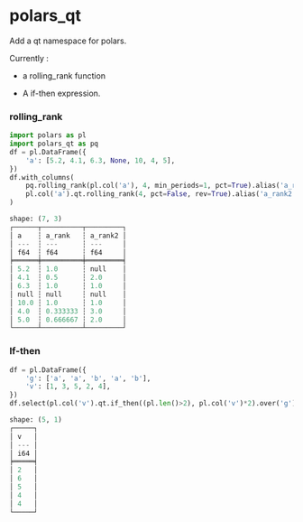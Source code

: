 # polars_qt

Add a qt namespace for polars.

Currently :

* a rolling_rank function 

* A if-then expression.



### rolling_rank

```python
import polars as pl
import polars_qt as pq
df = pl.DataFrame({
    'a': [5.2, 4.1, 6.3, None, 10, 4, 5],
})
df.with_columns(
    pq.rolling_rank(pl.col('a'), 4, min_periods=1, pct=True).alias('a_rank'),
    pl.col('a').qt.rolling_rank(4, pct=False, rev=True).alias('a_rank2')
)

shape: (7, 3)
┌──────┬──────────┬─────────┐
│ a    ┆ a_rank   ┆ a_rank2 │
│ ---  ┆ ---      ┆ ---     │
│ f64  ┆ f64      ┆ f64     │
╞══════╪══════════╪═════════╡
│ 5.2  ┆ 1.0      ┆ null    │
│ 4.1  ┆ 0.5      ┆ 2.0     │
│ 6.3  ┆ 1.0      ┆ 1.0     │
│ null ┆ null     ┆ null    │
│ 10.0 ┆ 1.0      ┆ 1.0     │
│ 4.0  ┆ 0.333333 ┆ 3.0     │
│ 5.0  ┆ 0.666667 ┆ 2.0     │
└──────┴──────────┴─────────┘
```



### If-then

```python
df = pl.DataFrame({
    'g': ['a', 'a', 'b', 'a', 'b'],
    'v': [1, 3, 5, 2, 4],
})
df.select(pl.col('v').qt.if_then((pl.len()>2), pl.col('v')*2).over('g'))

shape: (5, 1)
┌─────┐
│ v   │
│ --- │
│ i64 │
╞═════╡
│ 2   │
│ 6   │
│ 5   │
│ 4   │
│ 4   │
└─────┘
```

